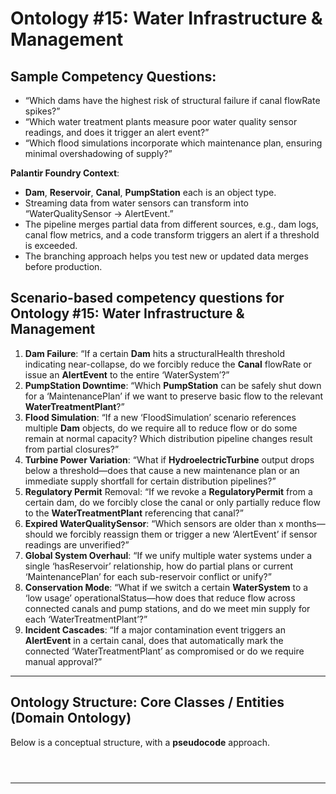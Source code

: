 # Ontology #15: Water Infrastructure & Management           

## Sample Competency Questions:           
    
* “Which dams have the highest risk of structural failure if canal flowRate spikes?”  
* “Which water treatment plants measure poor water quality sensor readings, and does it trigger an alert event?”  
* “Which flood simulations incorporate which maintenance plan, ensuring minimal overshadowing of supply?”

**Palantir Foundry Context**:
- **Dam**, **Reservoir**, **Canal**, **PumpStation** each is an object type.  
- Streaming data from water sensors can transform into “WaterQualitySensor → AlertEvent.”  
- The pipeline merges partial data from different sources, e.g., dam logs, canal flow metrics, and a code transform triggers an alert if a threshold is exceeded.  
- The branching approach helps you test new or updated data merges before production.
	
           
## **Scenario-based competency questions** for Ontology #15: Water Infrastructure & Management           
           
1. **Dam Failure**: “If a certain **Dam** hits a structuralHealth threshold indicating near-collapse, do we forcibly reduce the **Canal** flowRate or issue an **AlertEvent** to the entire ‘WaterSystem’?”           
2. **PumpStation Downtime**: “Which **PumpStation** can be safely shut down for a ‘MaintenancePlan’ if we want to preserve basic flow to the relevant **WaterTreatmentPlant**?”           
3. **Flood Simulation**: “If a new ‘FloodSimulation’ scenario references multiple **Dam** objects, do we require all to reduce flow or do some remain at normal capacity? Which distribution pipeline changes result from partial closures?”           
4. **Turbine Power Variation**: “What if **HydroelectricTurbine** output drops below a threshold—does that cause a new maintenance plan or an immediate supply shortfall for certain distribution pipelines?”           
5. **Regulatory Permit** Removal: “If we revoke a **RegulatoryPermit** from a certain dam, do we forcibly close the canal or only partially reduce flow to the **WaterTreatmentPlant** referencing that canal?”           
6. **Expired WaterQualitySensor**: “Which sensors are older than x months—should we forcibly reassign them or trigger a new ‘AlertEvent’ if sensor readings are unverified?”           
7. **Global System Overhaul**: “If we unify multiple water systems under a single ‘hasReservoir’ relationship, how do partial plans or current ‘MaintenancePlan’ for each sub-reservoir conflict or unify?”           
8. **Conservation Mode**: “What if we switch a certain **WaterSystem** to a ‘low usage’ operationalStatus—how does that reduce flow across connected canals and pump stations, and do we meet min supply for each ‘WaterTreatmentPlant’?”           
9. **Incident Cascades**: “If a major contamination event triggers an **AlertEvent** in a certain canal, does that automatically mark the connected ‘WaterTreatmentPlant’ as compromised or do we require manual approval?”           
           
---           

         
        
## Ontology Structure: Core Classes / Entities (Domain Ontology)                
                
Below is a conceptual structure, with a **pseudocode** approach.         
        
                
                
                                                              
```mermaid                                                              
       
         
```                                                 
                                                            
---                                  
                                  
```pseudocode                                
      
        
                 
```                
